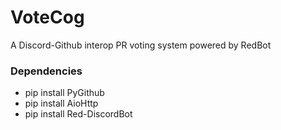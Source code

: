 # VoteCog

A Discord-Github interop PR voting system powered by RedBot

### Dependencies

* pip install PyGithub
* pip install AioHttp
* pip install Red-DiscordBot

